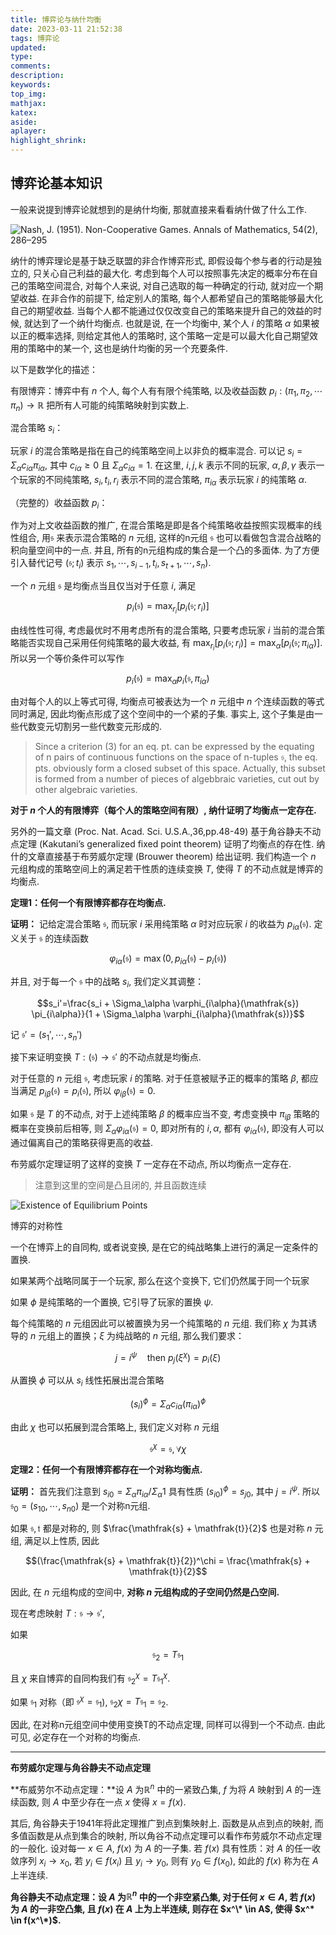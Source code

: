 ```yaml
---
title: 博弈论与纳什均衡
date: 2023-03-11 21:52:38
tags: 博弈论
updated:
type:
comments:
description:
keywords:
top_img:
mathjax:
katex:
aside:
aplayer:
highlight_shrink:
---
```



## 博弈论基本知识

一般来说提到博弈论就想到的是纳什均衡, 那就直接来看看纳什做了什么工作. 

![Nash, J. (1951). Non-Cooperative Games. Annals of Mathematics, 54(2), 286–295](J-Nash.png)


纳什的博弈理论是基于缺乏联盟的非合作博弈形式, 即假设每个参与者的行动是独立的, 只关心自己利益的最大化. 考虑到每个人可以按照事先决定的概率分布在自己的策略空间混合, 对每个人来说, 对自己选取的每一种确定的行动, 就对应一个期望收益. 在非合作的前提下, 给定别人的策略, 每个人都希望自己的策略能够最大化自己的期望收益. 当每个人都不能通过仅仅改变自己的策略来提升自己的效益的时候, 就达到了一个纳什均衡点. 也就是说, 在一个均衡中, 某个人 $i$ 的策略 $\alpha$ 如果被以正的概率选择, 则给定其他人的策略时, 这个策略一定是可以最大化自己期望效用的策略中的某一个, 这也是纳什均衡的另一个充要条件. 

以下是数学化的描述：

有限博弈：博弈中有 $n$ 个人, 每个人有有限个纯策略, 以及收益函数 $p_i: (\pi_1,\pi_2,\cdots \pi_n) \rightarrow \mathbb{R}$ 把所有人可能的纯策略映射到实数上. 

混合策略 $s_i$：

玩家 $i$ 的混合策略是指在自己的纯策略空间上以非负的概率混合.  可以记 $s_i = \Sigma_\alpha c_{i\alpha}\pi_{i\alpha}$, 其中 $c_{i\alpha} \ge 0$ 且 $\Sigma_\alpha c_{i\alpha} = 1$.  在这里, $i, j, k$ 表示不同的玩家, $\alpha, \beta, \gamma$ 表示一个玩家的不同纯策略, $s_i, t_i, r_i$ 表示不同的混合策略, $\pi_{i\alpha}$ 表示玩家 $i$ 的纯策略 $\alpha$. 

（完整的）收益函数 $p_i$：

作为对上文收益函数的推广, 在混合策略是即是各个纯策略收益按照实现概率的线性组合, 用$\mathfrak{s}$ 来表示混合策略的 $n$ 元组, 这样的n元组 $\mathfrak{s}$ 也可以看做包含混合战略的积向量空间中的一点. 并且, 所有的n元组构成的集合是一个凸的多面体. 为了方便引入替代记号 $(\mathfrak{s};t_i)$ 表示 $s_1,\cdots , s_{i-1}, t_i, s_{t+1}, \cdots, s_n)$. 

一个 $n$ 元组 $\mathfrak{s}$ 是均衡点当且仅当对于任意 $i$, 满足

$$p_i(\mathfrak{s}) = \max_{r_i}[p_i(\mathfrak{s};r_i)]$$

由线性性可得, 考虑最优时不用考虑所有的混合策略, 只要考虑玩家 $i$ 当前的混合策略能否实现自己采用任何纯策略的最大收益, 有 $\max_{r_i}[p_i(\mathfrak{s};r_i)] = \max_\alpha[p_i(\mathfrak{s};\pi_{i\alpha})]$. 所以另一个等价条件可以写作

$$p_i(\mathfrak{s}) = \max_\alpha p_i(\mathfrak{s}, \pi_{i\alpha})$$

由对每个人的以上等式可得, 均衡点可被表达为一个 $n$ 元组中 $n$ 个连续函数的等式同时满足, 因此均衡点形成了这个空间中的一个紧的子集. 事实上, 这个子集是由一些代数变元切割另一些代数变元形成的. 

> Since a criterion (3) for an eq. pt. can be expressed by the equating of n pairs of continuous functions on the space of n-tuples $\mathfrak{s}$, the eq. pts. obviously form a closed subset of this space. Actually, this subset is formed from a number of pieces of algebbraic varieties, cut out by other algebraic varieties.

**对于 $n$ 个人的有限博弈（每个人的策略空间有限）, 纳什证明了均衡点一定存在.**


另外的一篇文章 (Proc. Nat. Acad. Sci. U.S.A.,36,pp.48-49) 基于角谷静夫不动点定理 (Kakutani’s generalized fixed point theorem) 证明了均衡点的存在性. 纳什的文章直接基于布劳威尔定理 (Brouwer theorem) 给出证明. 我们构造一个 $n$ 元组构成的策略空间上的满足若干性质的连续变换 $T$, 使得 $T$ 的不动点就是博弈的均衡点. 

**定理1：任何一个有限博弈都存在均衡点.**

**证明：** 记给定混合策略 $\mathfrak{s}$, 而玩家 $i$ 采用纯策略 $\alpha$ 时对应玩家 $i$ 的收益为 $p_{i\alpha}(\mathfrak{s})$. 定义关于 $\mathfrak{s}$ 的连续函数

$$\varphi_{i\alpha} (\mathfrak{s}) = \max (0, p_{i\alpha}(\mathfrak{s}) - p_i(\mathfrak{s}))$$

并且, 对于每一个 $\mathfrak{s}$ 中的战略 $s_i$, 我们定义其调整：

$$s_i'=\frac{s_i + \Sigma_\alpha \varphi_{i\alpha}(\mathfrak{s}) \pi_{i\alpha}}{1 + \Sigma_\alpha \varphi_{i\alpha}(\mathfrak{s})}$$

记 $\mathfrak{s}' = (s_1',\cdots , s_n')$

接下来证明变换 $T: (\mathfrak{s}) \rightarrow \mathfrak{s}'$ 的不动点就是均衡点. 

对于任意的 $n$ 元组 $\mathfrak{s}$, 考虑玩家 $i$ 的策略. 对于任意被赋予正的概率的策略 $\beta$, 都应当满足 $p_{i\beta}(\mathfrak{s}) = p_i(\mathfrak{s})$, 所以 $\varphi_{i\beta} (\mathfrak{s}) = 0$. 

如果 $\mathfrak{s}$ 是 $T$ 的不动点, 对于上述纯策略 $\beta$ 的概率应当不变, 考虑变换中 $\pi_{i\beta}$ 策略的概率在变换前后相等, 则 $\Sigma_\alpha \varphi_{i\alpha}(\mathfrak{s}) = 0$, 即对所有的 $i, \alpha$, 都有 $\varphi_{i\alpha}(\mathfrak{s})$, 即没有人可以通过偏离自己的策略获得更高的收益. 

布劳威尔定理证明了这样的变换 $T$ 一定存在不动点, 所以均衡点一定存在. 
> 注意到这里的空间是凸且闭的, 并且函数连续

![Existence of Equilibrium Points](Existence_of_Eq_Pts.png)


博弈的对称性

一个在博弈上的自同构, 或者说变换, 是在它的纯战略集上进行的满足一定条件的置换. 

如果某两个战略同属于一个玩家, 那么在这个变换下, 它们仍然属于同一个玩家

如果 $\phi$ 是纯策略的一个置换, 它引导了玩家的置换 $\psi$. 

每个纯策略的 $n$ 元组因此可以被置换为另一个纯策略的 $n$ 元组. 我们称 $\chi$ 为其诱导的 $n$ 元组上的置换；$\xi$ 为纯战略的 $n$ 元组, 那么我们要求：

$$j = i^\psi\quad \text{then } p_j(\xi^\chi) =p_i(\xi)$$

从置换 $\phi$ 可以从 $s_i$ 线性拓展出混合策略

$$(s_i)^\phi = \Sigma_\alpha c_{i\alpha}(\pi_{i\alpha})^\phi$$

由此 $\chi$ 也可以拓展到混合策略上, 我们定义对称 $n$ 元组 

$$\mathfrak{s}^\chi = \mathfrak{s}, \forall \chi$$

**定理2：任何一个有限博弈都存在一个对称均衡点.**

**证明：** 首先我们注意到 $s_{i0} = \Sigma_\alpha \pi_{i\alpha} / \Sigma_\alpha 1$ 具有性质 $(s_{i0})^\phi = s_{j0}$,  其中 $j = i^\psi$. 所以 $\mathfrak{s}_0 = (s_{10}, \cdots, s_{n0})$ 是一个对称n元组. 

如果 $\mathfrak{s}, \mathfrak{t}$ 都是对称的, 则 $\frac{\mathfrak{s} + \mathfrak{t}}{2}$ 也是对称 $n$ 元组, 满足以上性质, 因此

$$(\frac{\mathfrak{s} + \mathfrak{t}}{2})^\chi = \frac{\mathfrak{s} + \mathfrak{t}}{2}$$

因此, 在 $n$ 元组构成的空间中, **对称 $n$ 元组构成的子空间仍然是凸空间.**

现在考虑映射 $T: \mathfrak{s} \rightarrow \mathfrak{s}'$, 

如果 

$$\mathfrak{s}_2 = T\mathfrak{s}_1$$ 

且 $\chi$ 来自博弈的自同构我们有 $\mathfrak{s}_2^\chi = T\mathfrak{s}_1^\chi$. 


如果 $\mathfrak{s}_1$ 对称（即 $\mathfrak{s}^\chi = \mathfrak{s}_1$), $\mathfrak{s}_2\chi = T\mathfrak{s}_1 = \mathfrak{s}_2$. 

因此, 在对称n元组空间中使用变换T的不动点定理, 同样可以得到一个不动点. 由此可见, 必定存在一个对称的均衡点. 


------------------

**布劳威尔定理与角谷静夫不动点定理**

**布威劳尔不动点定理：**设 $A$ 为$\mathbb{R}^n$ 中的一紧致凸集, $f$ 为将 $A$ 映射到 $A$ 的一连续函数, 则 $A$ 中至少存在一点 $x$ 使得 $x = f(x)$. 

其后, 角谷静夫于1941年将此定理推广到点到集映射上. 函数是从点到点的映射, 而多值函数是从点到集合的映射, 所以角谷不动点定理可以看作布劳威尔不动点定理的一般化. 设对每一 $x \in A$, $f(x)$ 为 $A$ 的一子集. 若 $f(x)$ 具有性质：对 $A$ 的任一收敛序列 $x_i \rightarrow x_0$, 若 $y_i \in f(x_i)$ 且 $y_i \rightarrow y_0$, 则有 $y_0 \in f(x_0)$, 如此的 $f(x)$ 称为在 $A$ 上半连续. 

**角谷静夫不动点定理：设 $A$ 为$\mathbb{R}^n$ 中的一个非空紧凸集, 对于任何 $x \in A$, 若 $f(x)$ 为 $A$ 的一非空凸集, 且 $f(x)$ 在 $A$ 上为上半连续, 则存在 $x^\* \in A$, 使得 $x^* \in f(x^\*)$.**




